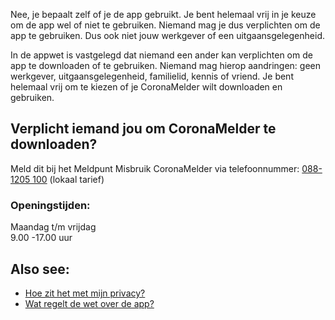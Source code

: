 Nee, je bepaalt zelf of je de app gebruikt. Je bent helemaal vrij in je keuze om de app wel of niet te gebruiken. Niemand mag je dus verplichten om de app te gebruiken. Dus ook niet jouw werkgever of een uitgaansgelegenheid.

In de appwet is vastgelegd dat niemand een ander kan verplichten om de app te downloaden of te gebruiken. Niemand mag hierop aandringen: geen werkgever, uitgaansgelegenheid, familielid, kennis of vriend. Je bent helemaal vrij om te kiezen of je CoronaMelder wilt downloaden en gebruiken.

## Verplicht iemand jou om CoronaMelder te downloaden? 

Meld dit bij het Meldpunt Misbruik CoronaMelder via telefoonnummer: <a href="tel:0881205100">088-1205 100</a> (lokaal tarief)

### Openingstijden:

Maandag t/m vrijdag<br />
9.00 -17.00 uur

## Also see:

- [Hoe zit het met mijn privacy?](/{{page.lang}}/faq/2-8-hoe-zit-het-met-mijn-privacy)
- [Wat regelt de wet over de app?](/{{page.lang}}/faq/2-9-wat-regelt-de-wet-over-de-app)

